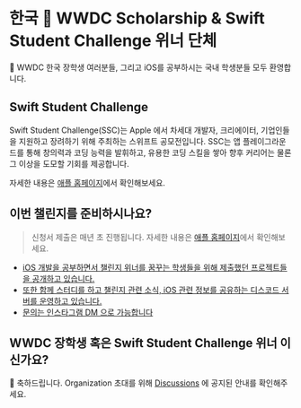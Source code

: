 # 한국  WWDC Scholarship & Swift Student Challenge 위너 단체

👋 WWDC 한국 장학생 여러분들, 그리고 iOS를 공부하시는 국내 학생분들 모두 환영합니다.

## Swift Student Challenge

Swift Student Challenge(SSC)는 Apple 에서 차세대 개발자, 크리에이터, 기업인들을 지원하고 장려하기 위해 주최하는 스위프트 공모전입니다. SSC는 앱 플레이그라운드를 통해 창의력과 코딩 능력을 발휘하고, 유용한 코딩 스킬을 쌓아 향후 커리어는 물론 그 이상을 도모할 기회를 제공합니다.

자세한 내용은 [애플 홈페이지](https://developer.apple.com/kr/swift-student-challenge)에서 확인해보세요.

## 이번 챌린지를 준비하시나요?

> 신청서 제출은 매년 초 진행됩니다. 자세한 내용은 [애플 홈페이지](https://developer.apple.com/kr/swift-student-challenge/?cid=apple-newsroom)에서 확인해보세요.

- [iOS 개발을 공부하면서 챌린지 위너를 꿈꾸는 학생들을 위해 제출했던 프로젝트들을 공개하고 있습니다.](https://github.com/wwdc-kr/Submissions)
- [또한 함께 스터디를 하고 챌린지 관련 소식, iOS 관련 정보를 공유하는 디스코드 서버를 운영하고 있습니다.](https://discord.gg/AES2GmPMc7)
- [문의는 인스타그램 DM 으로 가능합니다](https://instagram.com/wwdc_scholars_kr)

## WWDC 장학생 혹은 Swift Student Challenge 위너 이신가요?

🎉 축하드립니다. Organization 초대를 위해 [Discussions](https://github.com/orgs/wwdc-kr/discussions/12) 에 공지된 안내를 확인해주세요.
